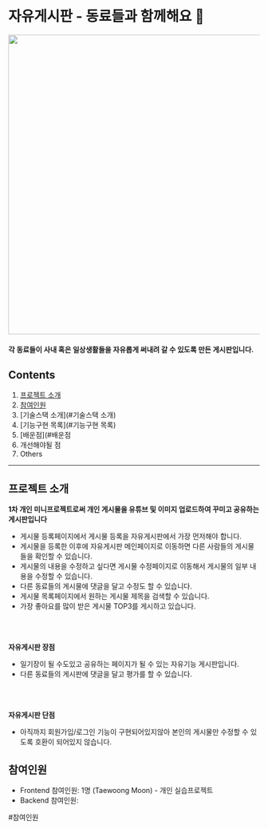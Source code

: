 # 자유게시판 - 동료들과 함께해요 🎲

<img src = "https://user-images.githubusercontent.com/65102820/121005566-eab53f00-c7ca-11eb-8405-742dc8dc8f07.png" width = "700" height = "600"/>

<h4> 각 동료들이 사내 혹은 일상생활들을 자유롭게 써내려 갈 수 있도록 만든 게시판입니다. </br>


## Contents

1. [프로젝트 소개](#프로젝트-소개)
2. [참여인원](#참여인원)
3. [기술스택 소개](#기술스택 소개)
4. [기능구현 목록](#기능구현 목록)
5. [배운점](#배운점
6. 개선해야될 점
7. Others

________________________________________________


## 프로젝트 소개

**1차 개인 미니프로젝트로써 개인 게시물을 유튜브 및 이미지 업로드하여 꾸미고 공유하는 게시판입니다**
</br>
- 게시물 등록페이지에서 게시물 등록을 자유게시판에서 가장 먼저해야 합니다.
- 게시물을 등록한 이후에 자유게시판 메인페이지로 이동하면 다른 사람들의 게시물들을 확인할 수 있습니다.
- 게시물의 내용을 수정하고 싶다면 게시물 수정페이지로 이동해서 게시물의 일부 내용을 수정할 수 있습니다.
- 다른 동료들의 게시물에 댓글을 달고 수정도 할 수 있습니다.
- 게시물 목록페이지에서 원하는 게시물 제목을 검색할 수 있습니다.
- 가장 좋아요를 많이 받은 게시물 TOP3를 게시하고 있습니다.

</br>
</br>

**자유게시판 장점**
</br>
- 일기장이 될 수도있고 공유하는 페이지가 될 수 있는 자유기능 게시판입니다.</br>
- 다른 동료들의 게시판에 댓글을 달고 평가를 할 수 있습니다.</br>

</br>
</br>

**자유게시판 단점**
- 아직까지 회원가입/로그인 기능이 구현되어있지않아 본인의 게시물만 수정할 수 있도록 호환이 되어있지 않습니다.


## 참여인원

- Frontend 참여인원: 1명 (Taewoong Moon) - 개인 실습프로젝트
- Backend 참여인원: 

















#참여인원
